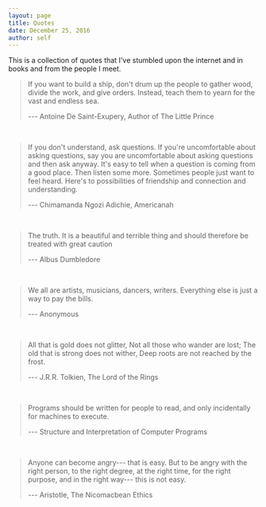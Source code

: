 ```yaml
---
layout: page
title: Quotes
date: December 25, 2016
author: self
---
```


This is a collection of quotes that I've stumbled upon the internet and in books and from the people I meet.

> If you want to build a ship,
> don't drum up the people to gather wood,
> divide the work, and give orders.
> Instead, teach them to yearn for the vast and endless sea.
>
> --- Antoine De Saint-Exupery, Author of The Little Prince

<br/>

>If you don't understand, ask questions. If you're uncomfortable about asking questions, say you are uncomfortable about asking questions and then ask anyway. It's easy to tell when a question is coming from a good place. Then listen some more. Sometimes people just want to feel heard. Here's to possibilities of friendship and connection and understanding.
>
> ---  Chimamanda Ngozi Adichie, Americanah

<br/>

> The truth. It is a beautiful and terrible thing and should therefore be treated with great caution
>
> --- Albus Dumbledore

<br/>

> We all are artists, musicians, dancers, writers.
> Everything else is just a way to pay the bills.
>
> --- Anonymous

<br/>

> All that is gold does not glitter,
> Not all those who wander are lost;
> The old that is strong does not wither,
> Deep roots are not reached by the frost.
>
> --- J.R.R. Tolkien, The Lord of the Rings

<br/>

> Programs should be written for people to read, and only incidentally for machines to execute.
>
> --- Structure and Interpretation of Computer Programs


<br/>

> Anyone can become angry--- that is easy. But to be angry with the
> right person, to the right degree, at the right time, for the right
> purpose, and in the right way--- this is not easy.
>
> --- Aristotle, The Nicomacbean Ethics
